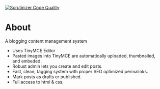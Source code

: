 [![Scrutinizer Code Quality](https://scrutinizer-ci.com/g/hparadiz/technexus/badges/quality-score.png?b=release)](https://scrutinizer-ci.com/g/hparadiz/technexus/?branch=release)

# About
A blogging content management system
- Uses TinyMCE Editor
- Pasted images into TinyMCE are automatically uploaded, thumbnailed, and embeded.
- Robust admin lets you create and edit posts.
- Fast, clean, tagging system with proper SEO optimized permalinks.
- Mark posts as drafts or published.
- Full access to html & css.